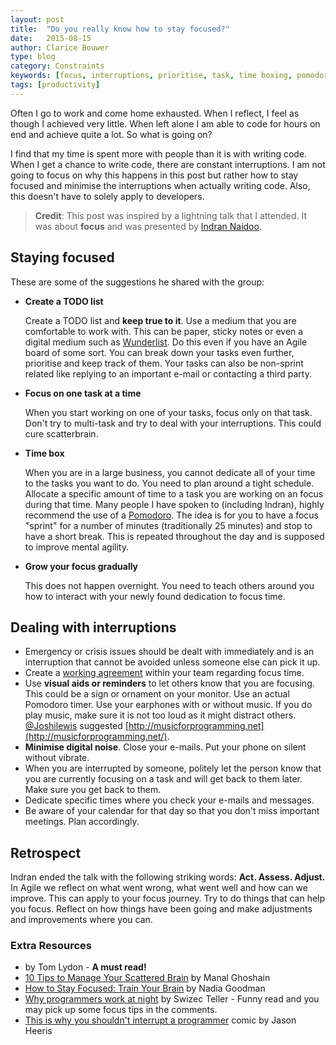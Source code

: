 ```yaml
---
layout: post
title:  "Do you really know how to stay focused?"
date:   2015-08-15
author: Clarice Bouwer
type: blog
category: Constraints
keywords: [focus, interruptions, prioritise, task, time boxing, pomodoro, digital noise]
tags: [productivity]
---
```

Often I go to work and come home exhausted. When I reflect, I feel as though I achieved very little. When left alone I am able to code for hours on end and achieve quite a lot. So what is going on?

I find that my time is spent more with people than it is with writing code. When I get a chance to write code, there are constant interruptions. I am not going to focus on why this happens in this post but rather how to stay focused and minimise the interruptions when actually writing code. Also, this doesn't have to solely apply to developers.

> **Credit**: This post was inspired by a lightning talk that I attended. It was about **focus** and was presented by [Indran Naidoo](https://www.twitter.com/indrannaidoo).

## Staying focused

These are some of the suggestions he shared with the group:

 - **Create a TODO list**

   Create a TODO list and **keep true to it**. Use a medium that you are comfortable to work with. This can be paper, sticky notes or even a digital medium such as [Wunderlist](https://www.wunderlist.com/). Do this even if you have an Agile board of some sort. You can break down your tasks even further, prioritise and keep track of them. Your tasks can also be non-sprint related like replying to an important e-mail or contacting a third party.

 - **Focus on one task at a time**

   When you start working on one of your tasks, focus only on that task. Don't try to multi-task and try to deal with your interruptions. This could cure scatterbrain.

 - **Time box**

    When you are in a large business, you cannot dedicate all of your time to the tasks you want to do. You need to plan around a tight schedule. Allocate a specific amount of time to a task you are working on an focus during that time. Many people I have spoken to (including Indran), highly recommend the use of a [Pomodoro](https://en.wikipedia.org/wiki/Pomodoro_Technique). The idea is for you to have a focus "sprint" for a number of minutes (traditionally 25 minutes) and stop to have a short break. This is repeated throughout the day and is supposed to improve mental agility.

 - **Grow your focus gradually**

   This does not happen overnight. You need to teach others around you how to interact with your newly found dedication to focus time.

## Dealing with interruptions

- Emergency or crisis issues should be dealt with immediately and is an interruption that cannot be avoided unless someone else can pick it up.
- Create a [working agreement](https://www.youtube.com/watch?v=CStypsb3GKI) within your team regarding focus time.
- Use **visual aids or reminders** to let others know that you are focusing. This could be a sign or ornament on your monitor. Use an actual Pomodoro timer. Use your earphones with or without music. If you do play music, make sure it is not too loud as it might distract others. [@Joshilewis](https://www.twitter.com/joshilewis) suggested [http://musicforprogramming.net](http://musicforprogramming.net/).
- **Minimise digital noise**. Close your e-mails. Put your phone on silent without vibrate.
- When you are interrupted by someone, politely let the person know that you are currently focusing on a task and will get back to them later. Make sure you get back to them.
- Dedicate specific times where you check your e-mails and messages.
- Be aware of your calendar for that day so that you don't miss important meetings. Plan accordingly.

## Retrospect

Indran ended the talk with the following striking words: **Act. Assess. Adjust.** In Agile we reflect on what went wrong, what went well and how can we improve. This can apply to your focus journey. Try to do things that can help you focus. Reflect on how things have been going and make adjustments and improvements where you can.

### Extra Resources

- [](https://www.ironistic.com/the-cost-of-distractions-on-developers/) by Tom Lydon - **A must read!**
- [10 Tips to Manage Your Scattered Brain](http://onewithnow.com/10-tips-to-manage-your-scattered-brain/) by Manal Ghoshain
- [How to Stay Focused: Train Your Brain](http://www.entrepreneur.com/article/225321) by Nadia Goodman
- [Why programmers work at night](http://swizec.com/blog/why-programmers-work-at-night/swizec/3198) by Swizec Teller - Funny read and you may pick up some focus tips in the comments.
- [This is why you shouldn't interrupt a programmer](https://twitter.com/detly/status/394755439314755584) comic by Jason Heeris
